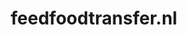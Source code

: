 ---
layout: post
title:  "feedfoodtransfer.nl"
internal_url:  "/dutchgov/feedfoodtransfer.nl.html"
categories: dutchgov
---